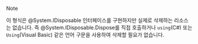 > [!NOTE]
> 이 형식은 @System.IDisposable 인터페이스를 구현하지만 실제로 삭제하는 리소스는 없습니다. 즉 @System.IDisposable.Dispose를 직접 호출하거나 `using`(C#) 또는 `Using`(Visual Basic) 같은 언어 구문을 사용하여 삭제할 필요가 없습니다.
